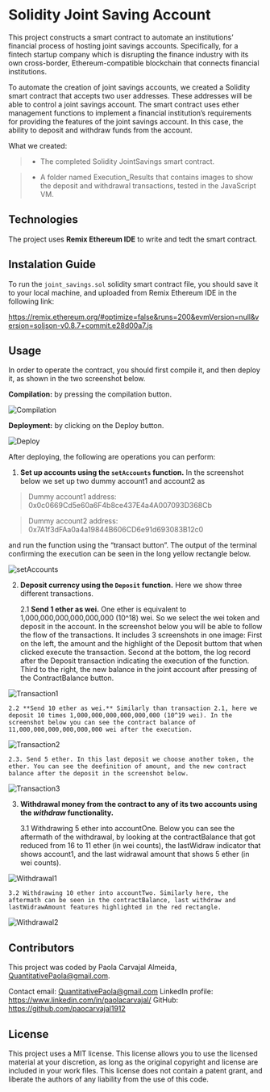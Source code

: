 # Solidity Joint Saving Account
This project constructs a smart contract to automate an institutions’ financial process of hosting joint savings accounts. Specifically, for a fintech startup company which is disrupting the finance industry with its own cross-border, Ethereum-compatible blockchain that connects financial institutions. 

To automate the creation of joint savings accounts, we created a Solidity smart contract that accepts two user addresses. These addresses will be able to control a joint savings account. The smart contract uses ether management functions to implement a financial institution’s requirements for providing the features of the joint savings account. In this case, the ability to deposit and withdraw funds from the account.

What we created: 
    
   > * The completed Solidity JointSavings smart contract.

   > * A folder named Execution_Results that contains images to show the deposit and withdrawal transactions, tested in the JavaScript VM.
   
## Technologies
The project uses **Remix Ethereum IDE** to write and tedt the smart contract.


## Instalation Guide

To run the ```joint_savings.sol``` solidity smart contract file, you should save it to your local machine, and uploaded from Remix Ethereum IDE in the following link:

https://remix.ethereum.org/#optimize=false&runs=200&evmVersion=null&version=soljson-v0.8.7+commit.e28d00a7.js


## Usage

In order to operate the contract, you should first compile it, and then deploy it, as shown in the two screenshot below.

**Compilation:** by pressing the compilation button.

![Compilation](Execution_Results/Compilation.png)

**Deployment:** by clicking on the Deploy button.

![Deploy](Execution_Results/Deploy.png)



After deploying, the following are operations you can perform:

1. **Set up accounts using the ```setAccounts``` function.** In the screenshot below we set up two dummy account1 and account2 as 

>Dummy account1 address: 0x0c0669Cd5e60a6F4b8ce437E4a4A007093D368Cb

>Dummy account2 address: 0x7A1f3dFAa0a4a19844B606CD6e91d693083B12c0

and run the function using the “transact button”. The output of the terminal confirming the execution can be seen in the long yellow rectangle below.


![setAccounts](Execution_Results/SetAccounts.png)


2. **Deposit currency using the ```Deposit``` function.** Here we show three different transactions.

    2.1 **Send 1 ether as wei.** One ether is equivalent to 1,000,000,000,000,000,000 (10^18) wei. So we select the wei token and deposit in the account. In the screenshot below you will be able to follow the flow of the transactions. It includes 3 screenshots in one image: First on the left, the amount and the highlight of the Deposit buttom that when clicked execute the transaction. Second at the bottom, the log record after the Deposit transaction indicating the execution of the function. Third to the right, the new balance in the joint account after pressing of the ContractBalance button.
    
![Transaction1](Execution_Results/Transaction1.png)
    
   
    2.2 **Send 10 ether as wei.** Similarly than transaction 2.1, here we deposit 10 times 1,000,000,000,000,000,000 (10^19 wei). In the screenshot below you can see the contract balance of 11,000,000,000,000,000,000 wei after the execution.
    
![Transaction2](Execution_Results/Transaction2.png)

    2.3. Send 5 ether. In this last deposit we choose another token, the ether. You can see the deefinition of amount, and the new contract balance after the deposit in the screenshot below.
    
![Transaction3](Execution_Results/Transaction3.png)    


3. **Withdrawal money from the contract to any of its two accounts using the _withdraw_ functionality.**

    3.1 Withdrawing 5 ether into accountOne. Below you can see the aftermath of the withdrawal, by looking at the contractBalance that got reduced from 16 to 11 ether (in wei counts), the lastWidraw indicator that shows account1, and the last widrawal amount that shows 5 ether (in wei counts).
    
![Withdrawal1](Execution_Results/Withdrawal1.png) 
    
    

    
    
    3.2 Withdrawing 10 ether into accountTwo. Similarly here, the aftermath can be seen in the contractBalance, last withdraw and lastWidrawAmount features highlighted in the red rectangle.
    
![Withdrawal2](Execution_Results/Withdrawal2.png) 



## Contributors
This project was coded by Paola Carvajal Almeida, QuantitativePaola@gmail.com.

Contact email: QuantitativePaola@gmail.com
LinkedIn profile: https://www.linkedin.com/in/paolacarvajal/
GitHub: https://github.com/paocarvajal1912


## License
This project uses a MIT license. This license allows you to use the licensed material at your discretion, as long as the original copyright and license are included in your work files. This license does not contain a patent grant,  and liberate the authors of any liability from the use of this code.




   
 
    
    

